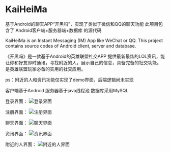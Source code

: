 # KaiHeiMa
基于Android的聊天APP“开黑吗”，实现了类似于微信和QQ的聊天功能
此项目包含了 Android客户端+服务器端+数据库 的源代码

KaiHeiMa is an Instant Messaging (IM) App like WeChat or QQ.
This project contains source codes of Android client, server and database.

《开黑吗》是一款基于Android的英雄联盟社交APP
提供最新最炫的LOL资讯，能让你和好友即时通讯，寻找附近的人，展示自己的信息，具备完备的社交功能。
是英雄联盟玩家必备的实用的社交应用。

ps：附近的人和资讯功能仅实现了demo界面，后端逻辑尚未实现

客户端基于Android
服务器基于java线程池
数据库采用MySQL

登录界面：
![登录界面](https://github.com/BloodyPanda/KaiHeiMa/blob/master/img-demo/login.png)


注册界面：
![注册界面](https://github.com/BloodyPanda/KaiHeiMa/blob/master/img-demo/regist.png)


聊天界面：
![聊天界面](https://github.com/BloodyPanda/KaiHeiMa/blob/master/img-demo/chat_2.png)


资讯界面：
![资讯界面](https://github.com/BloodyPanda/KaiHeiMa/blob/master/img-demo/news_list.png)


附近的人界面：
![附近的人界面](https://github.com/BloodyPanda/KaiHeiMa/blob/master/img-demo/friend_nearby.png)
